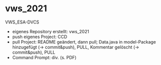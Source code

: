 # vws_2021

VWS_ESA-DVCS

- eigenes Repository erstellt: vws_2021
- push eigenes Project: CCD
- pull Project: README geändert, dann pull;
  Data.java in model-Package hinzugefügt (-> commit&push), PULL, Kommentar gelöscht (-> commit&push), PULL
- Command Prompt: div. (s. PDF)
